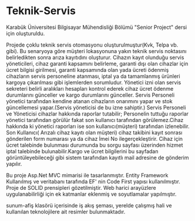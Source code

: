 # Teknik-Servis
Karabük Üniversitesi Bilgisayar Mühendisliği Bölümü "Senior Project" dersi için oluşturuldu.

Projede çoklu teknik servis otomasyonu oluşturulmuştur(Kvk, Telpa vb. gibi). Bu senaryoya göre müşteri lokasyonuna yakın teknik servis noktasını belirledikten sonra arıza kayıtıdını oluşturur.
Cihazın kayıt olunduğu servis yöneticileri, cihaz garanti kapsamını belirleme, garanti dışı olan cihazlar için ücret bilgisi girilmesi, garanti kapsamında olan yada ücreti ödenmiş cihazların servis personeline atanması, iptal ya da tamamlanmış ürünleri kargoya çıkarılması gibi işlemlerden sorumludur.
Yönetici izni olan servis sekreteri belirli aralıkları hesapları kontrol ederek cihaz ücret ödenme durumlarını günceller ve kargo durumlarını günceller.
Servis Personeli yönetici tarafından kendine atanan cihazların onarımını yapar ve stok güncellemesi yapar.(Servis yöneticisi de bu izne sahiptir.)
Servis Personeli ve Yöneticisi cihazlar hakkında raporlar tutabilir; Personelin tuttuğu raporlar yönetici tarafından görülür fakat son kullanıcı tarafından görülemez.Cihaz hakkında ki yönetici raporları ise son kullanıcı(müşteri) tarafından izlenebilir.
Son Kullanıcı( Arızalı cihaz kayıtı olan müşteri) cihaz takibini kayıt sonrası gönderilen form numarası  ya da cihaz İmei No ilegerçekleştirir. Cihaz için ücret talebinde bulunması durumunda bu sorgu sayfası üzerinden hizmet iptal talebinde bulunabilir.Kargo ve ücret bilgilerini bu sayfadan görüntüleyebileceği gibi sistem tarafından kayıtlı mail adresine de gönderim yapılır.

Bu proje Asp.Net MVC mimarisi ile tasarlanmıştır. Entity Framework Kullanılmış ve veritabanı tarafında EF' nin Code First yapısı kullanılmıştır. Proje de SOLID prensipleri gözetilmiştir. Web harici arayüzlere uygulanabilirliği için ek katmanlar eklenmiş ve soyutlamalar yapılmıştır.

sunum-afiş klasörü içerisinde iş akış şeması, yerelde çalışmış hali ve kullanılan teknolojilere ait resimler bulunmaktadır.

